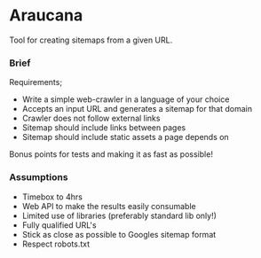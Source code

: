 # Araucana

Tool for creating sitemaps from a given URL.

### Brief

Requirements;

* Write a simple web-crawler in a language of your choice
* Accepts an input URL and generates a sitemap for that domain
* Crawler does not follow external links
* Sitemap should include links between pages
* Sitemap should include static assets a page depends on

Bonus points for tests and making it as fast as possible!

### Assumptions

* Timebox to 4hrs
* Web API to make the results easily consumable
* Limited use of libraries (preferably standard lib only!)
* Fully qualified URL's
* Stick as close as possible to Googles sitemap format
* Respect robots.txt